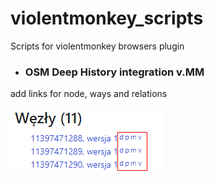 # violentmonkey_scripts
Scripts for violentmonkey browsers plugin
* ### OSM Deep History integration v.MM
add links for node, ways and relations

![screenshot](scripts/OSM_Deep_History_integration_v.MM.png)

